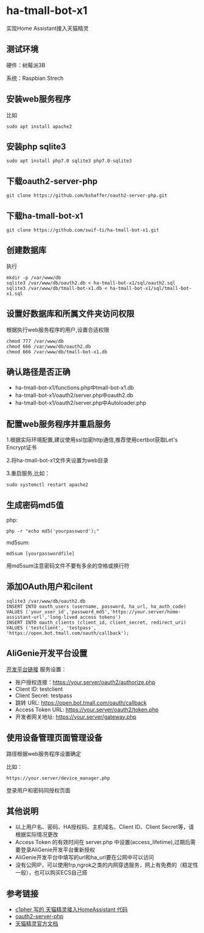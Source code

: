 # ha-tmall-bot-x1
实现Home Assistant接入天猫精灵 

## 测试环境
硬件：树莓派3B

系统：Raspbian Strech

## 安装web服务程序
比如
```
sudo apt install apache2
```

## 安装php sqlite3
```
sudo apt install php7.0 sqlite3 php7.0-sqlite3
```

## 下载oauth2-server-php 
```
git clone https://github.com/bshaffer/oauth2-server-php.git
```

## 下载ha-tmall-bot-x1
```
git clone https://github.com/swif-ti/ha-tmall-bot-x1.git
```

## 创建数据库
执行
```
mkdir -p /var/www/db
sqlite3 /var/www/db/oauth2.db < ha-tmall-bot-x1/sql/oauth2.sql
sqlite3 /var/www/db/tmall-bot-x1.db < ha-tmall-bot-x1/sql/tmall-bot-x1.sql
```

## 设置好数据库和所属文件夹访问权限
根据执行web服务程序的用户,设置合适权限
```
chmod 777 /var/www/db
chmod 666 /var/www/db/oauth2.db
chmod 666 /var/www/db/tmall-bot-x1.db
```

## 确认路径是否正确
- ha-tmall-bot-x1/functions.php中tmall-bot-x1.db
- ha-tmall-bot-x1/oauth2/server.php中oauth2.db
- ha-tmall-bot-x1/oauth2/server.php中Autoloader.php

## 配置web服务程序并重启服务
1.根据实际环境配置,建议使用ssl加密http通信,推荐使用certbot获取Let's Encrypt证书

2.将ha-tmall-bot-x1文件夹设置为web目录

3.重启服务,比如：
```
sudo systemctl restart apache2
```

## 生成密码md5值
php:
```
php -r "echo md5('yourpassword');"
```
md5sum:
```
md5sum [yourpasswordfile]
```
用md5sum注意密码文件不要有多余的空格或换行符

## 添加OAuth用户和cilent

```
sqlite3 /var/www/db/oauth2.db
INSERT INTO oauth_users (username, password, ha_url, ha_auth_code) VALUES ('your_user_id','password_md5','https://your.server/home-assistant-url','long-lived access tokens')
INSERT INTO oauth_clients (client_id, client_secret, redirect_uri) VALUES ('testclient', 'testpass', 'https://open.bot.tmall.com/oauth/callback');
```

## AliGenie开发平台设置
[开发平台链接](https://open.aligenie.com/)
服务设置：
- 账户授权连接：https://your.server/oauth2/authorize.php
- Client ID: testclient
- Client Secret: testpass
- 跳转 URL: https://open.bot.tmall.com/oauth/callback
- Access Token URL: https://your.server/oauth2/token.php
- 开发者网关地址: https://your.server/gateway.php

## 使用设备管理页面管理设备
路径根据web服务程序设置确定

比如：
```
https://your.server/device_manager.php
```
登录用户和密码同授权页面

## 其他说明
- 以上用户名、密码、HA授权码、主机域名、Client ID、Client Secret等，请根据实际情况更改
- Access Token 的有效时间在 server.php 中设置(access_lifetime),过期后需要登录AliGenie开发平台重新授权
- AliGenie开发平台中填写的url和ha_url要在公网中可以访问
- 没有公网IP，可以使用frp,ngrok之类的内网穿透服务，网上有免费的（稳定性一般），也可以购买ECS自己搭

## 参考链接
- [c1pher 写的 天猫精灵接入HomeAssistant 代码](https://github.com/c1pher-cn/tmall-bot-x1)
- [oauth2-server-php](https://github.com/bshaffer/oauth2-server-php)
- [天猫精灵官方文档](https://doc-bot.tmall.com/docs/doc.htm?spm=0.7629140.0.0.55c417809wAykW&treeId=393&articleId=107674&docType=1)
